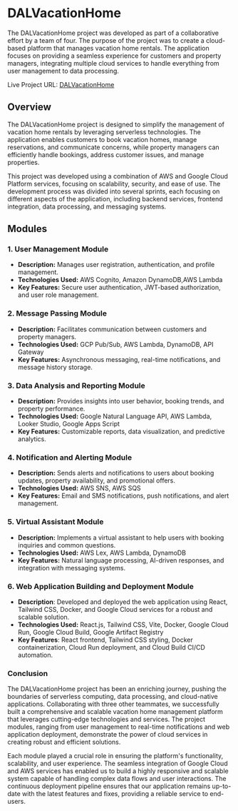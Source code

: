 # DALVacationHome

The DALVacationHome project was developed as part of a collaborative effort by a team of four. The purpose of the project was to create a cloud-based platform that manages vacation home rentals. The application focuses on providing a seamless experience for customers and property managers, integrating multiple cloud services to handle everything from user management to data processing.

Live Project URL: [DALVacationHome](https://dalvacationservice-w6miucx2da-uc.a.run.app/)

## Overview

The DALVacationHome project is designed to simplify the management of vacation home rentals by leveraging serverless technologies. The application enables customers to book vacation homes, manage reservations, and communicate concerns, while property managers can efficiently handle bookings, address customer issues, and manage properties.

This project was developed using a combination of AWS and Google Cloud Platform services, focusing on scalability, security, and ease of use. The development process was divided into several sprints, each focusing on different aspects of the application, including backend services, frontend integration, data processing, and messaging systems.

## Modules

### 1. **User Management Module**
   - **Description:** Manages user registration, authentication, and profile management. 
   - **Technologies Used:** AWS Cognito, Amazon DynamoDB,AWS Lambda
   - **Key Features:** Secure user authentication, JWT-based authorization, and user role management.

### 2. **Message Passing Module**
   - **Description:** Facilitates communication between customers and property managers.
   - **Technologies Used:** GCP Pub/Sub, AWS Lambda, DynamoDB, API Gateway
   - **Key Features:** Asynchronous messaging, real-time notifications, and message history storage.

### 3. **Data Analysis and Reporting Module**
   - **Description:** Provides insights into user behavior, booking trends, and property performance.
   - **Technologies Used:** Google Natural Language API, AWS Lambda, Looker Studio, Google Apps Script
   - **Key Features:** Customizable reports, data visualization, and predictive analytics.

### 4. **Notification and Alerting Module**
   - **Description:** Sends alerts and notifications to users about booking updates, property availability, and promotional offers.
   - **Technologies Used:** AWS SNS, AWS SQS
   - **Key Features:** Email and SMS notifications, push notifications, and alert management.

### 5. **Virtual Assistant Module**
   - **Description:** Implements a virtual assistant to help users with booking inquiries and common questions.
   - **Technologies Used:** AWS Lex, AWS Lambda, DynamoDB
   - **Key Features:** Natural language processing, AI-driven responses, and integration with messaging systems.

### 6. **Web Application Building and Deployment Module**
   - **Description**: Developed and deployed the web application using React, Tailwind CSS, Docker, and Google Cloud services for a robust and scalable solution.
   - **Technologies Used:** React.js, Tailwind CSS, Vite, Docker, Google Cloud Run, Google Cloud Build, Google Artifact Registry
   - **Key Features**: React frontend, Tailwind CSS styling, Docker containerization, Cloud Run deployment, and Cloud Build CI/CD automation.

### Conclusion

The DALVacationHome project has been an enriching journey, pushing the boundaries of serverless computing, data processing, and cloud-native applications. Collaborating with three other teammates, we successfully built a comprehensive and scalable vacation home management platform that leverages cutting-edge technologies and services. The project modules, ranging from user management to real-time notifications and web application deployment, demonstrate the power of cloud services in creating robust and efficient solutions.

Each module played a crucial role in ensuring the platform's functionality, scalability, and user experience. The seamless integration of Google Cloud and AWS services has enabled us to build a highly responsive and scalable system capable of handling complex data flows and user interactions. The continuous deployment pipeline ensures that our application remains up-to-date with the latest features and fixes, providing a reliable service to end-users.
